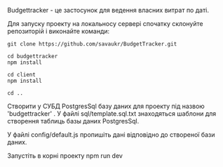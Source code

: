 Budgettracker - це застосунок для ведення власних витрат по даті.

Для запуску проекту на локальносу сервері спочатку склонуйте репозиторій і виконайте команди:

 	git clone https://github.com/savaukr/BudgetTracker.git

 	cd budgettracker
 	npm install

 	cd client 
 	npm install

 	cd ..

Створити у СУБД PostgresSql базу даних для проекту під назвою 'budgettracker' . У файлі sql/template.sql.txt знаходяться шаблони для створення таблиць базы даних PostgresSql.

У файлі config/default.js  пропишіть дані відповідно до створеної бази даних.

Запустіть в корні проекту npm run dev